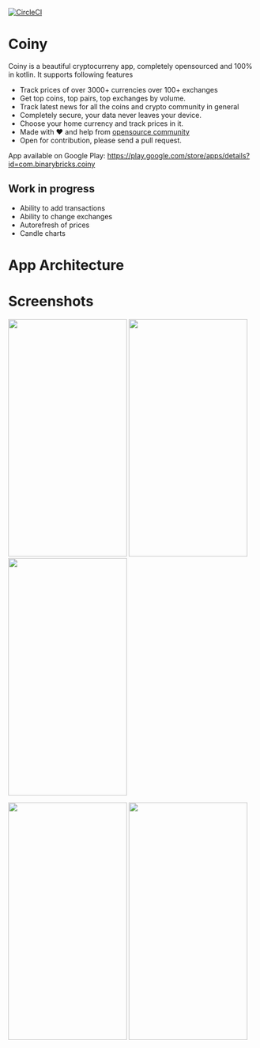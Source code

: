 [![CircleCI](https://circleci.com/gh/pranayairan/Coiny.svg?style=svg)](https://circleci.com/gh/pranayairan/Coiny)

# Coiny
Coiny is a beautiful cryptocurreny app, completely opensourced and 100% in kotlin. It supports following features

* Track prices of over 3000+ currencies over 100+ exchanges
* Get top coins, top pairs, top exchanges by volume. 
* Track latest news for all the coins and crypto community in general
* Completely secure, your data never leaves your device. 
* Choose your home currency and track prices in it. 
* Made with ❤️ and help from [opensource community](https://github.com/pranayairan/Coiny/blob/master/attribution.md)
* Open for contribution, please send a pull request. 

App available on Google Play: https://play.google.com/store/apps/details?id=com.binarybricks.coiny 

## Work in progress

* Ability to add transactions
* Ability to change exchanges
* Autorefresh of prices
* Candle charts

# App Architecture

# Screenshots
<a href="https://raw.githubusercontent.com/pranayairan/Coiny/master/screenshots/variant_2/0.jpg"><img src="https://raw.githubusercontent.com/pranayairan/Coiny/master/screenshots/variant_2/0.jpg" height="480" width="240" ></a>
  <a href="https://raw.githubusercontent.com/pranayairan/Coiny/master/screenshots/variant_2/1.jpg"><img src="https://raw.githubusercontent.com/pranayairan/Coiny/master/screenshots/variant_2/1.jpg" height="480" width="240" ></a>
<a href="https://raw.githubusercontent.com/pranayairan/Coiny/master/screenshots/variant_2/2.jpg"><img src="https://raw.githubusercontent.com/pranayairan/Coiny/master/screenshots/variant_2/2.jpg" height="480" width="240" ></a>

<a href="https://raw.githubusercontent.com/pranayairan/Coiny/master/screenshots/variant_2/3.jpg"><img src="https://raw.githubusercontent.com/pranayairan/Coiny/master/screenshots/variant_2/3.jpg" height="480" width="240" ></a>
<a href="https://raw.githubusercontent.com/pranayairan/Coiny/master/screenshots/variant_2/4.jpg"><img src="https://raw.githubusercontent.com/pranayairan/Coiny/master/screenshots/variant_2/4.jpg" height="480" width="240" ></a>

